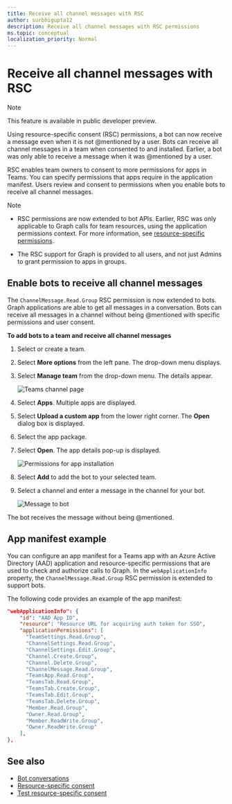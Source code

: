 ```yaml
---
title: Receive all channel messages with RSC
author: surbhigupta12
description: Receive all channel messages with RSC permissions
ms.topic: conceptual
localization_priority: Normal
---
```


# Receive all channel messages with RSC

> [!NOTE]
> This feature is available in public developer preview.

Using resource-specific consent (RSC) permissions, a bot can now receive a message even when it is not @mentioned by a user. Bots can receive all channel messages in a team when consented to and installed. Earlier, a bot was only able to receive a message when it was @mentioned by a user.

RSC enables team owners to consent to more permissions for apps in Teams. You can specify permissions that apps require in the application manifest. Users review and consent to permissions when you enable bots to receive all channel messages.

> [!NOTE]
> * RSC permissions are now extended to bot APIs. Earlier, RSC was only applicable to Graph calls for team resources, using the application permissions context. For more information, see [resource-specific permissions](~/graph-api/rsc/resource-specific-consent.md).
> 
> * The RSC support for Graph is provided to all users, and not just Admins to grant permission to apps in groups.

## Enable bots to receive all channel messages

The `ChannelMessage.Read.Group` RSC permission is now extended to bots. Graph applications are able to get all messages in a conversation. Bots can receive all messages in a channel without being @mentioned with specific permissions and user consent.

**To add bots to a team and receive all channel messages**

1. Select or create a team.
1. Select **More options** from the left pane. The drop-down menu displays.
1. Select **Manage team** from the drop-down menu. The details appear.

    ![Teams channel page](~/assets/images/bots/teamschanneldetails.png)

1. Select **Apps**. Multiple apps are displayed.
1. Select **Upload a custom app** from the lower right corner. The **Open** dialog box is displayed.
1. Select the app package.
1. Select **Open**. The app details pop-up is displayed.

    ![Permissions for app installation](~/assets/images/bots/permissions.png)

1. Select **Add** to add the bot to your selected team.
1. Select a channel and enter a message in the channel for your bot.

    ![Message to bot](~/assets/images/bots/messagetobot.png)

The bot receives the message without being @mentioned.

## App manifest example

You can configure an app manifest for a Teams app with an Azure Active Directory (AAD) application and resource-specific permissions that are used to check and authorize calls to Graph. In the `webApplicationInfo` property, the `ChannelMessage.Read.Group` RSC permission is extended to support bots.

The following code provides an example of the app manifest:

```json
"webApplicationInfo": {
    "id": "AAD App ID",
    "resource": "Resource URL for acquiring auth token for SSO",
    "applicationPermissions": [
      "TeamSettings.Read.Group",
      "ChannelSettings.Read.Group",
      "ChannelSettings.Edit.Group",
      "Channel.Create.Group",
      "Channel.Delete.Group",
      "ChannelMessage.Read.Group",
      "TeamsApp.Read.Group",
      "TeamsTab.Read.Group",
      "TeamsTab.Create.Group",
      "TeamsTab.Edit.Group",
      "TeamsTab.Delete.Group",
      "Member.Read.Group",
      "Owner.Read.Group",
      "Member.ReadWrite.Group",
      "Owner.ReadWrite.Group"
    ],
},
```

## See also

* [Bot conversations](/bots/how-to/conversations/conversation-basics)
* [Resource-specific consent](/resource-specific-consent)
* [Test resource-specific consent](/graph-api/rsc/test-resource-specific-consent)
